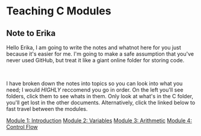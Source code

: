 # Teaching C Modules

## Note to Erika
Hello Erika, I am going to write the notes and whatnot here for you just because it's easier for me. I'm going to make a safe assumption that you've never used GitHub, but treat it like a giant online folder for storing code.

<br>

I have broken down the notes into topics so you can look into what you need; I would <em>HIGHLY</em> reccomend you go in order. On the left you'll see folders, click them to see whats in them. Only look at what's in the C folder, you'll get lost in the other documents. Alternatively, click the linked below to fast travel between the modules.

<a href="https://github.com/aolwyn/Leetcode/tree/main/C/Module%201%20-%20Introduction#introduction-to-c">Module 1: Introduction</a>
<a href="">Module 2: Variables</a>
<a href="">Module 3: Arithmetic</a>
<a href="">Module 4: Control Flow</a>
